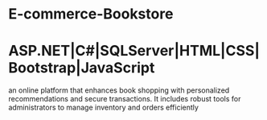 # E-commerce-Bookstore
# ASP.NET|C#|SQLServer|HTML|CSS|Bootstrap|JavaScript
an online platform that enhances book shopping with personalized recommendations and secure transactions. It includes robust tools for administrators to manage inventory and orders efficiently
